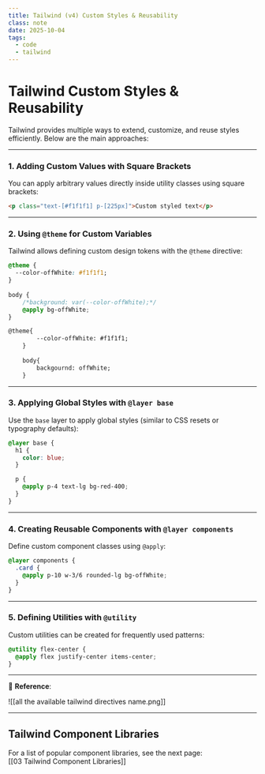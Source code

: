 ```yaml
---
title: Tailwind (v4) Custom Styles & Reusability
class: note
date: 2025-10-04
tags:
  - code
  - tailwind
---
```


# Tailwind Custom Styles & Reusability

Tailwind provides multiple ways to extend, customize, and reuse styles efficiently. Below are the main approaches:

---

### 1. Adding Custom Values with Square Brackets

You can apply arbitrary values directly inside utility classes using square brackets:

```html
<p class="text-[#f1f1f1] p-[225px]">Custom styled text</p>
```

---

### 2. Using `@theme` for Custom Variables

Tailwind allows defining custom design tokens with the `@theme` directive:

```css
@theme {
  --color-offWhite: #f1f1f1;
}
  
body {  
    /*background: var(--color-offWhite);*/  
    @apply bg-offWhite;  
}
```

```html
@theme{
		--color-offWhite: #f1f1f1;
	}
	
	body{
		backgournd: offWhite;
	}
```

---

### 3. Applying Global Styles with `@layer base`

Use the `base` layer to apply global styles (similar to CSS resets or typography defaults):

```css
@layer base {
  h1 {
    color: blue;
  }

  p {
    @apply p-4 text-lg bg-red-400;
  }
}
```

---

### 4. Creating Reusable Components with `@layer components`

Define custom component classes using `@apply`:

```css
@layer components {
  .card {
    @apply p-10 w-3/6 rounded-lg bg-offWhite;
  }
}
```

---

### 5. Defining Utilities with `@utility`

Custom utilities can be created for frequently used patterns:

```css
@utility flex-center {
  @apply flex justify-center items-center;
}
```

---

📌 **Reference**:  

![[all the available tailwind directives name.png]]

---

## Tailwind Component Libraries

For a list of popular component libraries, see the next page:  
[[03 Tailwind Component Libraries]]